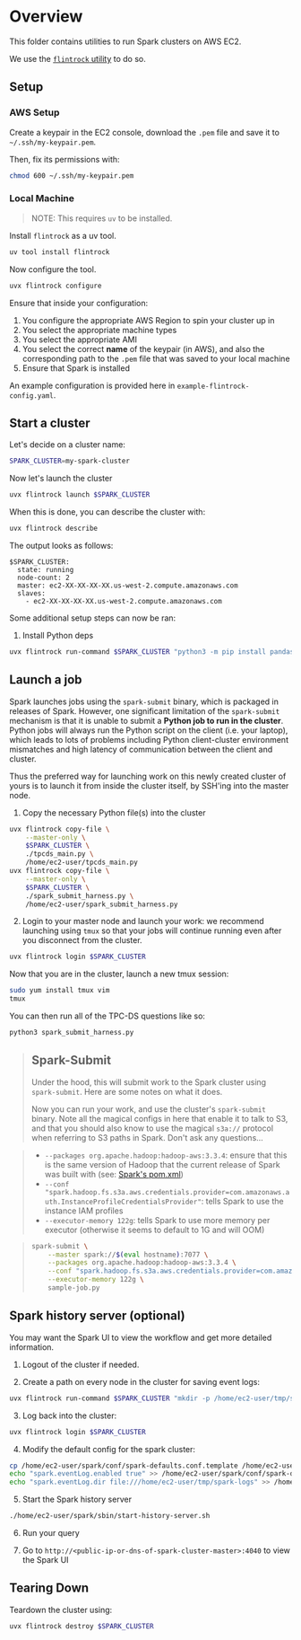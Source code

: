 # Overview

This folder contains utilities to run Spark clusters on AWS EC2.

We use the [`flintrock` utility](https://github.com/nchammas/flintrock) to do so.

## Setup

### AWS Setup

Create a keypair in the EC2 console, download the `.pem` file and save it to `~/.ssh/my-keypair.pem`.

Then, fix its permissions with:

```bash
chmod 600 ~/.ssh/my-keypair.pem
```

### Local Machine

> NOTE: This requires `uv` to be installed.

Install `flintrock` as a uv tool.

```bash
uv tool install flintrock
```

Now configure the tool.

```bash
uvx flintrock configure
```

Ensure that inside your configuration:

1. You configure the appropriate AWS Region to spin your cluster up in
2. You select the appropriate machine types
3. You select the appropriate AMI
4. You select the correct **name** of the keypair (in AWS), and also the corresponding path to the `.pem` file that was saved to your local machine
5. Ensure that Spark is installed

An example configuration is provided here in `example-flintrock-config.yaml`.

## Start a cluster

Let's decide on a cluster name:

```bash
SPARK_CLUSTER=my-spark-cluster
```

Now let's launch the cluster

```bash
uvx flintrock launch $SPARK_CLUSTER
```

When this is done, you can describe the cluster with:

```bash
uvx flintrock describe
```

The output looks as follows:

```
$SPARK_CLUSTER:
  state: running
  node-count: 2
  master: ec2-XX-XX-XX-XX.us-west-2.compute.amazonaws.com
  slaves:
    - ec2-XX-XX-XX-XX.us-west-2.compute.amazonaws.com
```

Some additional setup steps can now be ran:

1. Install Python deps

```bash
uvx flintrock run-command $SPARK_CLUSTER "python3 -m pip install pandas"
```

## Launch a job

Spark launches jobs using the `spark-submit` binary, which is packaged in releases of Spark. However, one significant limitation of the `spark-submit`
mechanism is that it is unable to submit a **Python job to run in the cluster**. Python jobs will always run the Python script on the client (i.e. your laptop),
which leads to lots of problems including Python client-cluster environment mismatches and high latency of communication between the client and cluster.

Thus the preferred way for launching work on this newly created cluster of yours is to launch it from inside the cluster itself, by SSH'ing into the master node.

1. Copy the necessary Python file(s) into the cluster

```bash
uvx flintrock copy-file \
    --master-only \
    $SPARK_CLUSTER \
    ./tpcds_main.py \
    /home/ec2-user/tpcds_main.py
uvx flintrock copy-file \
    --master-only \
    $SPARK_CLUSTER \
    ./spark_submit_harness.py \
    /home/ec2-user/spark_submit_harness.py
```

2. Login to your master node and launch your work: we recommend launching using `tmux` so that your jobs will continue running even after you disconnect from the cluster.

```bash
uvx flintrock login $SPARK_CLUSTER
```

Now that you are in the cluster, launch a new tmux session:

```bash
sudo yum install tmux vim
tmux
```

You can then run all of the TPC-DS questions like so:

```bash
python3 spark_submit_harness.py
```

> ## Spark-Submit
> Under the hood, this will submit work to the Spark cluster using `spark-submit`. Here are some notes on what it does.
> 
> Now you can run your work, and use the cluster's `spark-submit` binary. Note all the magical configs in here that enable it to talk to S3, and that
> you should also know to use the magical `s3a://` protocol when referring to S3 paths in Spark. Don't ask any questions...

> * `--packages org.apache.hadoop:hadoop-aws:3.3.4`: ensure that this is the same version of Hadoop that the current release of Spark was built with (see: [Spark's pom.xml](https://github.com/apache/spark/blob/v3.5.4/pom.xml))
> * `--conf "spark.hadoop.fs.s3a.aws.credentials.provider=com.amazonaws.auth.InstanceProfileCredentialsProvider"`: tells Spark to use the instance IAM profiles
> * `--executor-memory 122g`: tells Spark to use more memory per executor (otherwise it seems to default to 1G and will OOM)

> ```bash
> spark-submit \
>     --master spark://$(eval hostname):7077 \
>     --packages org.apache.hadoop:hadoop-aws:3.3.4 \
>     --conf "spark.hadoop.fs.s3a.aws.credentials.provider=com.amazonaws.auth.InstanceProfileCredentialsProvider" \
>     --executor-memory 122g \
>     sample-job.py
> ```

## Spark history server (optional)

You may want the Spark UI to view the workflow and get more detailed information.

1. Logout of the cluster if needed.

2. Create a path on every node in the cluster for saving event logs:

```bash
uvx flintrock run-command $SPARK_CLUSTER "mkdir -p /home/ec2-user/tmp/spark-logs"
```

3. Log back into the cluster:

```bash
uvx flintrock login $SPARK_CLUSTER
```

4. Modify the default config for the spark cluster:

```bash
cp /home/ec2-user/spark/conf/spark-defaults.conf.template /home/ec2-user/spark/conf/spark-defaults.conf;
echo "spark.eventLog.enabled true" >> /home/ec2-user/spark/conf/spark-defaults.conf;
echo "spark.eventLog.dir file:///home/ec2-user/tmp/spark-logs" >> /home/ec2-user/spark/conf/spark-defaults.conf;
```

5. Start the Spark history server

```bash
./home/ec2-user/spark/sbin/start-history-server.sh
```

6. Run your query

7. Go to `http://<public-ip-or-dns-of-spark-cluster-master>:4040` to view the Spark UI

## Tearing Down

Teardown the cluster using:

```bash
uvx flintrock destroy $SPARK_CLUSTER
```
